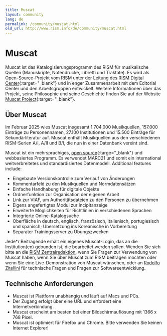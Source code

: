 ```yaml
---
title: Muscat
layout: community
lang: de
permalink: /community/muscat.html
old_url: http://www.rism.info/de/community/muscat.html
---
```


# Muscat

Muscat ist das Katalogisierungsprogramm des RISM für musikalische Quellen (Manuskripte, Notendrucke, Libretti und Traktate). Es wird als Open-Source-Projekt vom RISM unter der Leitung des [RISM Digital Center](https://rism.digital){:target="_blank"} und in enger Zusammenarbeit mit dem Editorial Center und den Arbeitsgruppen entwickelt. Weitere Informationen über das Projekt, seine Philosophie und seine Geschichte finden Sie auf der Website [Muscat Project](http://muscat-project.org/history.html){:target="_blank"}.

## Über Muscat

Im Februar 2025 wies Muscat insgesamt 1.704.000 Musikquellen, 157.000 Einträge zu Personennamen, 27.100 Institutionen und 15.500 Einträge für Sekundärliteratur auf. Muscat enthält Musikquellen aus den verschiedenen RISM-Serien A/I, A/II und B/I, die nun in einer Datenbank vereint sind. 

Muscat ist ein mehrsprachiges, [open source](https://github.com/rism-ch/muscat){:targe="_blank"} und webbasiertes Programm. Es verwendet MARC21 und somit ein international weitverbreitetes und standardisiertes Datenmodell. Additional features include:
* Eingebaute Versionskontrolle zum Verlauf von Änderungen
* Kommentarfeld zu den Musikquellen und Normdatensätzen
* Einfache Handhabung für digitale Objekte
* Ordnerfunktion zur Organisation der eigenen Arbeit
* Link zur VIAF, um Authoritätsdateien zu den Personen zu übernehmen
* Eigens angefertigtes Modul zur Incipitanzeige
* Erweiterte Möglichkeiten für Richtlinien in verschiedenen Sprachen
* Integrierte Online-Katalogsuche
* Oberfläche in deutsch, englisch, französisch, italienisch, portugiesisch und spanisch; Übersetzung ins Koreanische in Vorbereitung
* Separater Trainingsserver zu Übungszwecken

Jede*r Beitragende erhält ein eigenes Muscat-Login, das an die Institution(en) gebunden ist, die bearbeitet werden sollen. Wenden Sie sich bitte an die [RISM Zentralredaktion](mailto:contact@rism.info), wenn Sie Fragen zur Verwendung von Muscat haben, wenn Sie über Muscat zum RISM beitragen möchten oder wenn Sie eine Live-Demonstration von Muscat wünschen, oder an [Rodolfo Zitellini](mailto:rodolfo.zitellini@rism.digital) für technische Fragen und Fragen zur Softwareentwicklung.

## Technische Anforderungen

* Muscat ist Plattform unabhängig und läuft auf Macs und PCs.
* Der Zugang erfolgt über eine URL und erfordert eine Internetverbindung.
* Muscat erscheint am besten bei einer Bildschirmauflösung mit 1366 x 768 Pixel.
* Muscat ist optimiert für Firefox und Chrome. Bitte verwenden Sie keinen Internet Explorer!
